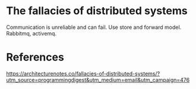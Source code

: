 # The fallacies of distributed systems
Communication is unreliable and can fail. Use store and forward model. Rabbitmq, activemq.  



# References
https://architecturenotes.co/fallacies-of-distributed-systems/?utm_source=programmingdigest&utm_medium=email&utm_campaign=476